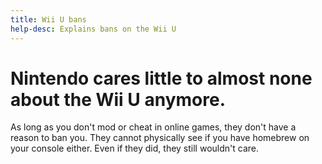 ```yaml
---
title: Wii U bans
help-desc: Explains bans on the Wii U
---
```


# Nintendo cares little to almost none about the Wii U anymore. 
As long as you don't mod or cheat in online games, they don't have a reason to ban you.
They cannot physically see if you have homebrew on your console either. Even if they did, they still wouldn't care.

